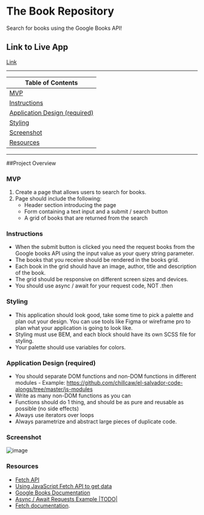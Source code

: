 # The Book Repository

Search for books using the Google Books API!

## Link to Live App

[Link](https://jspeechy.github.io/the-book-repository/)

---

| Table of Contents               |
| ------------------------------- |
| [MVP](#MVP) |
| [Instructions](#Instructions) |
| [Application Design (required)](#Application-Design-(required)) |
| [Styling](#Styling) |
| [Screenshot](#Screenshot)       |
| [Resources](#Resources) |

---

##Project Overview

### MVP

1. Create a page that allows users to search for books.
2. Page should include the following:
    - Header section introducing the page
    - Form containing a text input and a submit / search button
    - A grid of books that are returned from the search

### Instructions

- When the submit button is clicked you need the request books from the Google books API using the input value as your query string parameter.
- The books that you receive should be rendered in the books grid.
- Each book in the grid should have an image, author, title and description of the book.
- The grid should be responsive on different screen sizes and devices.
- You should use async / await for your request code, NOT .then

### Styling

- This application should look good, take some time to pick a palette and plan out your design. You can use tools like Figma or wireframe pro to plan what your application is going to look like.
- Styling must use BEM, and each block should have its own SCSS file for styling.
- Your palette should use variables for colors.

### Application Design (required)

- You should separate DOM functions and non-DOM functions in different modules - Example: <https://github.com/chillcaw/el-salvador-code-alongs/tree/master/js-modules>
- Write as many non-DOM functions as you can
- Functions should do 1 thing, and should be as pure and reusable as possible (no side effects)
- Always use iterators over loops
- Always parametrize and abstract large pieces of duplicate code.

### Screenshot

![image](https://user-images.githubusercontent.com/102494925/174924245-9ed311f5-c5fe-407d-9a51-05f2d141ecdc.png)

### Resources

- [Fetch API](https://developer.mozilla.org/en-US/docs/Web/API/Fetch_API)
- [Using JavaScript Fetch API to get data](https://developers.google.com/books/docs/v1/reference/volumes/list)
- [Google Books Documentation](https://developers.google.com/books/docs/v1/reference/volumes/list)
- [Async / Await Requests Example |TODO|](https://github.com/nology-tech/curriculum-documentation/blob/main/js/projects/google-books)
- [Fetch documentation](https://www.w3schools.com/js/js_api_fetch.asp).


